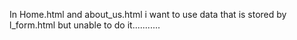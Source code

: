 In Home.html and about_us.html
i want to use data that is stored by l_form.html
but unable to do it...........
